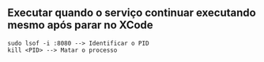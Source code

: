 ## Executar quando o serviço continuar executando mesmo após parar no XCode
    sudo lsof -i :8080 --> Identificar o PID
    kill <PID> --> Matar o processo
